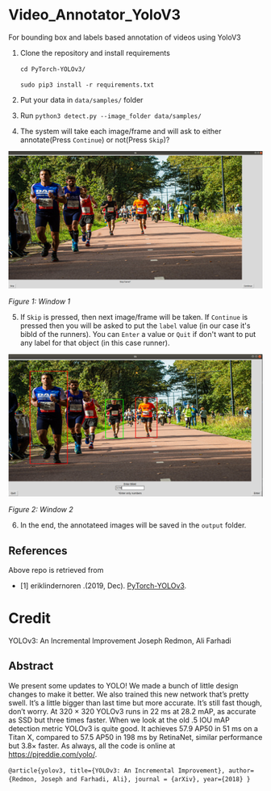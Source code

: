 # Video_Annotator_YoloV3

For bounding box and labels based annotation of videos using YoloV3 

1. Clone the repository and install requirements

   `cd PyTorch-YOLOv3/`
   
   `sudo pip3 install -r requirements.txt`
   
2. Put your data in `data/samples/` folder

3. Run `python3 detect.py --image_folder data/samples/`

4. The system will take each image/frame and will ask to either annotate(Press `Continue`) or not(Press `Skip`)?

<img src="images/Capture1.png" alt="drawing" width="1000"/>

*Figure 1: Window 1*

5. If `Skip` is pressed, then next image/frame will be taken. If `Continue` is pressed then you will be asked to put the `label` value
 (in our case it's bibId of the runners). You can `Enter` a value or `Quit` if don't want to put any label for that object (in this case runner).
 
 <img src="images/Capture2.png" alt="drawing" width="1000"/>
 
 *Figure 2: Window 2*
 
6. In the end, the annotateed images will be saved in the `output` folder.

## References
Above repo is retrieved from 
* <a name="ref1">[1]</a>  eriklindernoren .(2019, Dec). [PyTorch-YOLOv3](https://github.com/eriklindernoren/PyTorch-YOLOv3).


# Credit

YOLOv3: An Incremental Improvement
Joseph Redmon, Ali Farhadi

## Abstract

We present some updates to YOLO! We made a bunch of little design changes to make it better. We also trained this new network that’s pretty swell. It’s a little bigger than last time but more accurate. It’s still fast though, don’t worry. At 320 × 320 YOLOv3 runs in 22 ms at 28.2 mAP, as accurate as SSD but three times faster. When we look at the old .5 IOU mAP detection metric YOLOv3 is quite good. It achieves 57.9 AP50 in 51 ms on a Titan X, compared to 57.5 AP50 in 198 ms by RetinaNet, similar performance but 3.8× faster. As always, all the code is online at https://pjreddie.com/yolo/.

`@article{yolov3,
  title={YOLOv3: An Incremental Improvement},
  author={Redmon, Joseph and Farhadi, Ali},
  journal = {arXiv},
  year={2018}
}`
